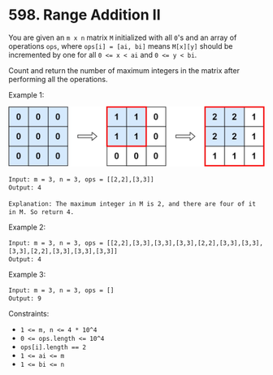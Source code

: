# 598. Range Addition II

You are given an `m x n` matrix `M` initialized with all `0`'s and an array of operations `ops`, where `ops[i] = [ai, bi]` means `M[x][y]` should be incremented by one for all `0 <= x < ai` and `0 <= y < bi`.

Count and return the number of maximum integers in the matrix after performing all the operations.

Example 1:

![](example_1.png)

    Input: m = 3, n = 3, ops = [[2,2],[3,3]]
    Output: 4

    Explanation: The maximum integer in M is 2, and there are four of it in M. So return 4.

Example 2:

    Input: m = 3, n = 3, ops = [[2,2],[3,3],[3,3],[3,3],[2,2],[3,3],[3,3],[3,3],[2,2],[3,3],[3,3],[3,3]]
    Output: 4

Example 3:

    Input: m = 3, n = 3, ops = []
    Output: 9


Constraints:

- `1 <= m, n <= 4 * 10^4`
- `0 <= ops.length <= 10^4`
- `ops[i].length == 2`
- `1 <= ai <= m`
- `1 <= bi <= n`